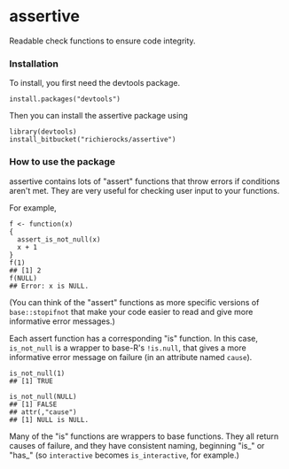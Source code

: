 # assertive

Readable check functions to ensure code integrity.


### Installation

To install, you first need the devtools package.

```{r}
install.packages("devtools")
```

Then you can install the assertive package using

```{r}
library(devtools)
install_bitbucket("richierocks/assertive")
```

### How to use the package

assertive contains lots of "assert" functions that throw errors if conditions 
aren't met.  They are very useful for checking user input to your functions.

For example,

```{r}
f <- function(x)
{
  assert_is_not_null(x)
  x + 1
}
f(1)
## [1] 2
f(NULL)
## Error: x is NULL.
```

(You can think of the "assert" functions as more specific versions of 
`base::stopifnot` that make your code easier to read and give more informative 
error messages.)

Each assert function has a corresponding "is" function.  In this case, 
`is_not_null` is a wrapper to base-R's `!is.null`, that gives a more informative 
error message on failure (in an attribute named `cause`).

```{r}
is_not_null(1)
## [1] TRUE

is_not_null(NULL)
## [1] FALSE
## attr(,"cause")
## [1] NULL is NULL.
```

Many of the "is" functions are wrappers to base functions.  They all return causes
of failure, and they have consistent naming, beginning "is_" or "has_" (so 
`interactive` becomes `is_interactive`, for example.)


